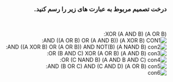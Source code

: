 <div dir="rtl">

###  درخت تصمیم مربوط به عبارت های زیر را رسم کنید.

<br />

 (A OR B) XOR (A AND B):<br/>
 ![CON1](https://github.com/semnan-university-ai/machine-learning-class/blob/main/excersiecs/alimotavally/Tamrin7/1.jpg)
 (A XOR B) AND ((A OR B) OR (A AND B)):<br/>
 ![con2](https://github.com/semnan-university-ai/machine-learning-class/blob/main/excersiecs/alimotavally/Tamrin7/2.jpg)
 (A NAND B) AND ((A XOR B) OR (A OR B)) AND NOT(B):<br/>
 ![con3](https://github.com/semnan-university-ai/machine-learning-class/blob/main/excersiecs/alimotavally/Tamrin7/3.jpg)
 (A AND B) OR (B AND C) XOR (A OR B):<br/>
 ![con4](https://github.com/semnan-university-ai/machine-learning-class/blob/main/excersiecs/alimotavally/Tamrin7/4.jpg)
 (A AND B AND C) OR (C NAND B):<br/>
 ![con5](https://github.com/semnan-university-ai/machine-learning-class/blob/main/excersiecs/alimotavally/Tamrin7/5.jpg)
 (A OR B) AND (B OR C) AND (C AND D):<br/>
 ![con6](https://github.com/semnan-university-ai/machine-learning-class/blob/main/excersiecs/alimotavally/Tamrin7/6.jpg)
 </div>


<div dir="rtl">


  
  
  </div>